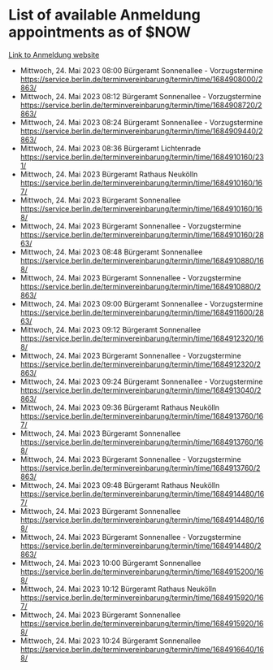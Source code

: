 # List of available Anmeldung appointments as of $NOW
[Link to Anmeldung website](https://service.berlin.de/terminvereinbarung/termin/tag.php?termin=1&anliegen[]=120686&dienstleisterlist=122210,122217,327316,122219,327312,122227,327314,122231,327346,122243,327348,122254,122252,329742,122260,329745,122262,329748,122271,327278,122273,327274,122277,327276,330436,122280,327294,122282,327290,122284,327292,122291,327270,122285,327266,122286,327264,122296,327268,150230,329760,122297,327286,122294,327284,122312,329763,122314,329775,122304,327330,122311,327334,122309,327332,317869,122281,327352,122279,329772,122283,122276,327324,122274,327326,122267,329766,122246,327318,122251,327320,122257,327322,122208,327298,122226,327300&herkunft=http%3A%2F%2Fservice.berlin.de%2Fdienstleistung%2F120686%2F)
- Mittwoch, 24. Mai 2023 08:00 Bürgeramt Sonnenallee - Vorzugstermine https://service.berlin.de/terminvereinbarung/termin/time/1684908000/2863/
- Mittwoch, 24. Mai 2023 08:12 Bürgeramt Sonnenallee - Vorzugstermine https://service.berlin.de/terminvereinbarung/termin/time/1684908720/2863/
- Mittwoch, 24. Mai 2023 08:24 Bürgeramt Sonnenallee - Vorzugstermine https://service.berlin.de/terminvereinbarung/termin/time/1684909440/2863/
- Mittwoch, 24. Mai 2023 08:36 Bürgeramt Lichtenrade https://service.berlin.de/terminvereinbarung/termin/time/1684910160/231/
- Mittwoch, 24. Mai 2023  Bürgeramt Rathaus Neukölln https://service.berlin.de/terminvereinbarung/termin/time/1684910160/167/
- Mittwoch, 24. Mai 2023  Bürgeramt Sonnenallee https://service.berlin.de/terminvereinbarung/termin/time/1684910160/168/
- Mittwoch, 24. Mai 2023  Bürgeramt Sonnenallee - Vorzugstermine https://service.berlin.de/terminvereinbarung/termin/time/1684910160/2863/
- Mittwoch, 24. Mai 2023 08:48 Bürgeramt Sonnenallee https://service.berlin.de/terminvereinbarung/termin/time/1684910880/168/
- Mittwoch, 24. Mai 2023  Bürgeramt Sonnenallee - Vorzugstermine https://service.berlin.de/terminvereinbarung/termin/time/1684910880/2863/
- Mittwoch, 24. Mai 2023 09:00 Bürgeramt Sonnenallee - Vorzugstermine https://service.berlin.de/terminvereinbarung/termin/time/1684911600/2863/
- Mittwoch, 24. Mai 2023 09:12 Bürgeramt Sonnenallee https://service.berlin.de/terminvereinbarung/termin/time/1684912320/168/
- Mittwoch, 24. Mai 2023  Bürgeramt Sonnenallee - Vorzugstermine https://service.berlin.de/terminvereinbarung/termin/time/1684912320/2863/
- Mittwoch, 24. Mai 2023 09:24 Bürgeramt Sonnenallee - Vorzugstermine https://service.berlin.de/terminvereinbarung/termin/time/1684913040/2863/
- Mittwoch, 24. Mai 2023 09:36 Bürgeramt Rathaus Neukölln https://service.berlin.de/terminvereinbarung/termin/time/1684913760/167/
- Mittwoch, 24. Mai 2023  Bürgeramt Sonnenallee https://service.berlin.de/terminvereinbarung/termin/time/1684913760/168/
- Mittwoch, 24. Mai 2023  Bürgeramt Sonnenallee - Vorzugstermine https://service.berlin.de/terminvereinbarung/termin/time/1684913760/2863/
- Mittwoch, 24. Mai 2023 09:48 Bürgeramt Rathaus Neukölln https://service.berlin.de/terminvereinbarung/termin/time/1684914480/167/
- Mittwoch, 24. Mai 2023  Bürgeramt Sonnenallee https://service.berlin.de/terminvereinbarung/termin/time/1684914480/168/
- Mittwoch, 24. Mai 2023  Bürgeramt Sonnenallee - Vorzugstermine https://service.berlin.de/terminvereinbarung/termin/time/1684914480/2863/
- Mittwoch, 24. Mai 2023 10:00 Bürgeramt Sonnenallee https://service.berlin.de/terminvereinbarung/termin/time/1684915200/168/
- Mittwoch, 24. Mai 2023 10:12 Bürgeramt Rathaus Neukölln https://service.berlin.de/terminvereinbarung/termin/time/1684915920/167/
- Mittwoch, 24. Mai 2023  Bürgeramt Sonnenallee https://service.berlin.de/terminvereinbarung/termin/time/1684915920/168/
- Mittwoch, 24. Mai 2023 10:24 Bürgeramt Sonnenallee https://service.berlin.de/terminvereinbarung/termin/time/1684916640/168/
